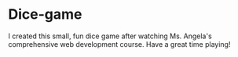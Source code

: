 # Dice-game
I created this small, fun dice game after watching Ms. Angela's comprehensive web development course. Have a great time playing!
